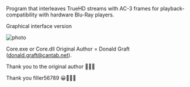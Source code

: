 Program that interleaves TrueHD streams with AC-3 frames for playback-compatibility with hardware Blu-Ray players.

Graphical interface version

![photo](https://i.ibb.co/RTVGtSh/bandicam-2024-06-08-07-14-54-055.png)

Core.exe or Core.dll Original Author = Donald Graft (donald.graft@cantab.net).

Thank you to the original author 🙏🙏🙏

Thank you filler56789 😀🙏🙏🙏
